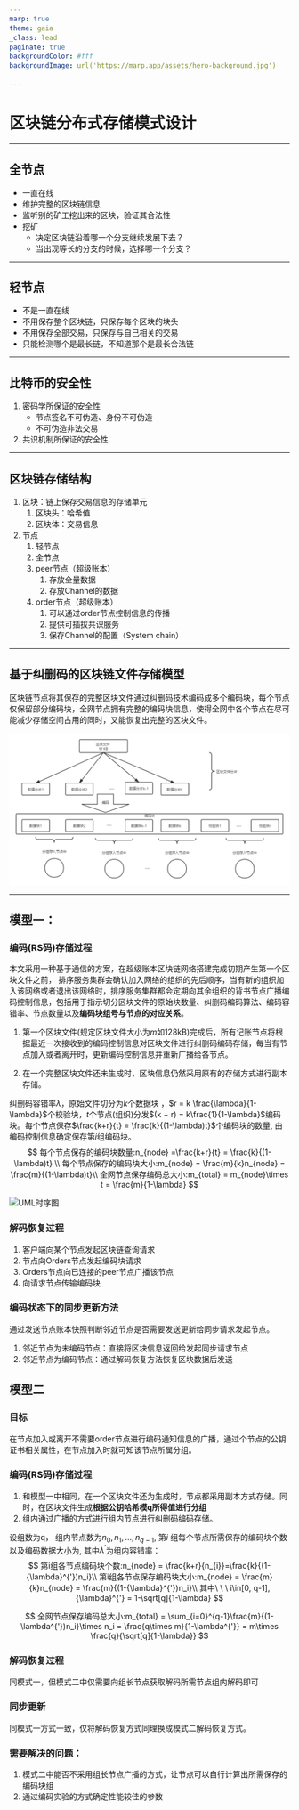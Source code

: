 ```yaml
---
marp: true
theme: gaia
_class: lead
paginate: true
backgroundColor: #fff
backgroundImage: url('https://marp.app/assets/hero-background.jpg')

---
```


# 区块链分布式存储模式设计

---
## 全节点

- 一直在线
- 维护完整的区块链信息
- 监听别的矿工挖出来的区块，验证其合法性
- 挖矿
  - 决定区块链沿着哪一个分支继续发展下去？
  - 当出现等长的分支的时候，选择哪一个分支？

---
## 轻节点
- 不是一直在线
- 不用保存整个区块链，只保存每个区块的块头
- 不用保存全部交易，只保存与自己相关的交易
- 只能检测哪个是最长链，不知道那个是最长合法链


---
## 比特币的安全性

1. 密码学所保证的安全性
   - 节点签名不可伪造、身份不可伪造
   - 不可伪造非法交易
2. 共识机制所保证的安全性

---
## 区块链存储结构

1. 区块：链上保存交易信息的存储单元
   1. 区块头：哈希值
   2. 区块体：交易信息
2. 节点
   1. 轻节点
   2. 全节点
   3. peer节点（超级账本）
      1. 存放全量数据
      2. 存放Channel的数据
   4. order节点（超级账本）
      1. 可以通过order节点控制信息的传播
      2. 提供可插拔共识服务
      3. 保存Channel的配置（System chain）

---
## 基于纠删码的区块链文件存储模型

区块链节点将其保存的完整区块文件通过纠删码技术编码成多个编码块，每个节点仅保留部分编码块，全网节点拥有完整的编码块信息，使得全网中各个节点在尽可能减少存储空间占用的同时，又能恢复出完整的区块文件。

![](.\编码过程.png)

---
## 模型一：

### 编码(RS码)存储过程

本文采用一种基于通信的方案，在超级账本区块链网络搭建完成初期产生第一个区块文件之前，
排序服务集群会确认加入网络的组织的先后顺序，当有新的组织加入该网络或者退出该网络时，排序服务集群都会定期向其余组织的背书节点广播编码控制信息，包括用于指示切分区块文件的原始块数量、纠删码编码算法、编码容错率、节点数量以及**编码块组号与节点的对应关系**。

1. 第一个区块文件(规定区块文件大小为$m$如128kB)完成后，所有记账节点将根据最近一次接收到的编码控制信息对区块文件进行纠删码编码存储，每当有节点加入或者离开时，更新编码控制信息并重新广播给各节点。

2. 在一个完整区块文件还未生成时，区块信息仍然采用原有的存储方式进行副本存储。

纠删码容错率$\lambda$，原始文件切分为$k$个数据块 ，$r = k \frac{\lambda}{1-\lambda}$个校验块，$t$个节点(组织)分发$(k + r) = k\frac{1}{1-\lambda}$编码块。每个节点保存$\frac{k+r}{t} = \frac{k}{(1-\lambda)t}$个编码块的数量, 由编码控制信息确定保存第$i$组编码块。
$$
每个节点保存的编码块数量:n_{node} =\frac{k+r}{t} = \frac{k}{(1-\lambda)t} \\
每个节点保存的编码块大小:m_{node} = \frac{m}{k}n_{node} = \frac{m}{(1-\lambda)t}\\
全网节点保存编码总大小:m_{total} = m_{node}\times t = \frac{m}{1-\lambda}
$$

![UML时序图](C:\Users\I533777\Desktop\ZJU_Summer_Camp\Scheme\UML时序图.png)

### 解码恢复过程

1. 客户端向某个节点发起区块链查询请求
2. 节点向Orders节点发起编码块请求
3. Orders节点向已连接的peer节点广播该节点
4. 向请求节点传输编码块



### 编码状态下的同步更新方法

通过发送节点账本快照判断邻近节点是否需要发送更新给同步请求发起节点。

1. 邻近节点为未编码节点：直接将区块信息返回给发起同步请求节点
2. 邻近节点为编码节点：通过解码恢复方法恢复区块数据后发送



## 模型二

### 目标

在节点加入或离开不需要order节点进行编码通知信息的广播，通过个节点的公钥证书相关属性，在节点加入时就可知该节点所属分组。

### 编码(RS码)存储过程

1. 和模型一中相同，在一个区块文件还为生成时，节点都采用副本方式存储。同时，在区块文件生成**根据公钥哈希模q所得值进行分组**
2. 组内通过广播的方式进行组内节点进行纠删码编码存储。

设组数为q， 组内节点数为$n_{0},n_{1},...,n_{q-1}$, 第$i$ 组每个节点所需保存的编码块个数以及编码数据大小为, 其中${\lambda}^{'}$为组内容错率：
$$
第i组各节点编码块个数:n_{node} = \frac{k+r}{n_{i}}=\frac{k}{(1-{\lambda}^{'})n_i}\\
第i组各节点保存编码块大小:m_{node} = \frac{m}{k}n_{node} = \frac{m}{(1-{\lambda}^{'})n_i}\\
其中\ \ \ i\in[0, q-1],{\lambda}^{'} = 1-\sqrt[q]{1-\lambda}
$$

$$
全网节点保存编码总大小:m_{total} = \sum_{i=0}^{q-1}\frac{m}{(1-\lambda^{'})n_i}\times n_i = \frac{q\times m}{1-\lambda^{'}} =  m\times \frac{q}{\sqrt[q]{1-\lambda}}
$$



### 解码恢复过程

同模式一，但模式二中仅需要向组长节点获取解码所需节点组内解码即可



### 同步更新

同模式一方式一致，仅将解码恢复方式同理换成模式二解码恢复方式。





### 需要解决的问题：

1. 模式二中能否不采用组长节点广播的方式，让节点可以自行计算出所需保存的编码块组
2. 通过编码实验的方式确定性能较佳的参数